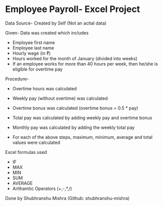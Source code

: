 # Employee Payroll- Excel Project

Data Source- Created by Self (Not an actial data)

Given- Data was created which includes
- Employee first name
- Employee last name
- Hourly wage (in ₹)
- Hours worked for the month of January (divided into weeks)
- If an employee works for more than 40 hours per week, then he/she is eligible for overtime pay

Procedure- 
- Overtime hours was calculated
- Weekly pay (without overtime) was calculated
- Overtime bonus was calculated (overtime bonus = 0.5 * pay)
- Total pay was calculated by adding weekly pay and overtime bonus
- Monthly pay was calculated by adding the weekly total pay

- For each of the above steps, maximum, minimum, average and total values were calculated


Excel formulas used
- IF
- MAX
- MIN
- SUM
- AVERAGE
- Arithamtic Operators (+,-,*,/) 

Done by Shubhranshu Mishra (Github: shubhranshu-mishra)                                
